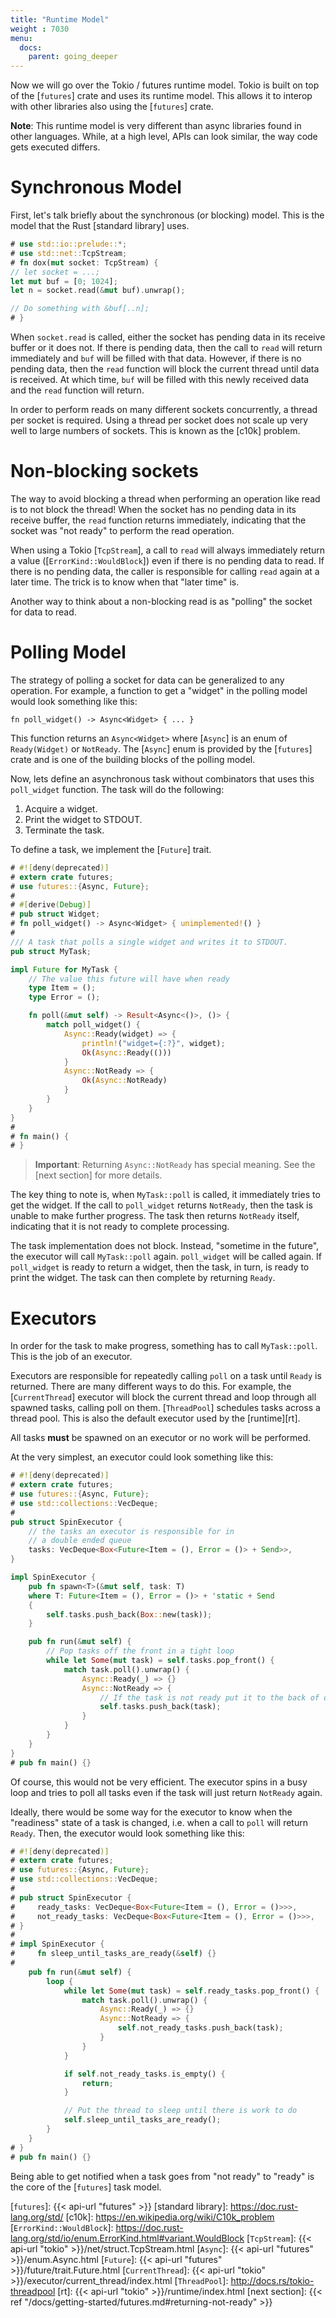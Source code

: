```yaml
---
title: "Runtime Model"
weight : 7030
menu:
  docs:
    parent: going_deeper
---
```


Now we will go over the Tokio / futures runtime model. Tokio is built on top of
the [`futures`] crate and uses its runtime model. This allows it to interop
with other libraries also using the [`futures`] crate.

**Note**: This runtime model is very different than async libraries found in
other languages. While, at a high level, APIs can look similar, the way code
gets executed differs.

# Synchronous Model

First, let's talk briefly about the synchronous (or blocking) model. This is the
model that the Rust [standard library] uses.

```rust
# use std::io::prelude::*;
# use std::net::TcpStream;
# fn dox(mut socket: TcpStream) {
// let socket = ...;
let mut buf = [0; 1024];
let n = socket.read(&mut buf).unwrap();

// Do something with &buf[..n];
# }
```

When `socket.read` is called, either the socket has pending data in its receive
buffer or it does not. If there is pending data, then the call to `read` will
return immediately and `buf` will be filled with that data. However, if there is
no pending data, then the `read` function will block the current thread until
data is received. At which time, `buf` will be filled with this newly received
data and the `read` function will return.

In order to perform reads on many different sockets concurrently, a thread per
socket is required. Using a thread per socket does not scale up very well to
large numbers of sockets. This is known as the [c10k] problem.

# Non-blocking sockets

The way to avoid blocking a thread when performing an operation like read is to
not block the thread! When the socket has no pending data in its receive buffer,
the `read` function returns immediately, indicating that the socket was "not
ready" to perform the read operation.

When using a Tokio [`TcpStream`], a call to `read` will always immediately return
a value ([`ErrorKind::WouldBlock`]) even if there is no pending data to read.
If there is no pending data, the caller is responsible for calling `read` again
at a later time.  The trick is to know when that "later time" is.

Another way to think about a non-blocking read is as "polling" the socket for
data to read.

# Polling Model

The strategy of polling a socket for data can be generalized to any operation.
For example, a function to get a "widget" in the polling model would look
something like this:

```rust,ignore
fn poll_widget() -> Async<Widget> { ... }
```

This function returns an `Async<Widget>` where [`Async`] is an enum of
`Ready(Widget)` or `NotReady`. The [`Async`] enum is provided by the [`futures`]
crate and is one of the building blocks of the polling model.

Now, lets define an asynchronous task without combinators that uses this
`poll_widget` function. The task will do the following:

1. Acquire a widget.
2. Print the widget to STDOUT.
3. Terminate the task.

To define a task, we implement the [`Future`] trait.

```rust
# #![deny(deprecated)]
# extern crate futures;
# use futures::{Async, Future};
#
# #[derive(Debug)]
# pub struct Widget;
# fn poll_widget() -> Async<Widget> { unimplemented!() }
#
/// A task that polls a single widget and writes it to STDOUT.
pub struct MyTask;

impl Future for MyTask {
    // The value this future will have when ready
    type Item = ();
    type Error = ();

    fn poll(&mut self) -> Result<Async<()>, ()> {
        match poll_widget() {
            Async::Ready(widget) => {
                println!("widget={:?}", widget);
                Ok(Async::Ready(()))
            }
            Async::NotReady => {
                Ok(Async::NotReady)
            }
        }
    }
}
#
# fn main() {
# }
```

> **Important**: Returning `Async::NotReady` has special meaning. See the [next
> section] for more details.

The key thing to note is, when `MyTask::poll` is called, it immediately tries to
get the widget. If the call to `poll_widget` returns `NotReady`, then the task
is unable to make further progress. The task then returns `NotReady` itself,
indicating that it is not ready to complete processing.

The task implementation does not block. Instead, "sometime in the future", the
executor will call `MyTask::poll` again. `poll_widget` will be called again. If
`poll_widget` is ready to return a widget, then the task, in turn, is ready to
print the widget. The task can then complete by returning `Ready`.

# Executors

In order for the task to make progress, something has to call `MyTask::poll`.
This is the job of an executor.

Executors are responsible for repeatedly calling `poll` on a task until `Ready`
is returned. There are many different ways to do this. For example, the
[`CurrentThread`] executor will block the current thread and loop through all
spawned tasks, calling poll on them. [`ThreadPool`] schedules tasks across a thread
pool. This is also the default executor used by the [runtime][rt].

All tasks **must** be spawned on an executor or no work will be performed.

At the very simplest, an executor could look something like this:

```rust
# #![deny(deprecated)]
# extern crate futures;
# use futures::{Async, Future};
# use std::collections::VecDeque;
#
pub struct SpinExecutor {
    // the tasks an executor is responsible for in
    // a double ended queue
    tasks: VecDeque<Box<Future<Item = (), Error = ()> + Send>>,
}

impl SpinExecutor {
    pub fn spawn<T>(&mut self, task: T)
    where T: Future<Item = (), Error = ()> + 'static + Send
    {
        self.tasks.push_back(Box::new(task));
    }

    pub fn run(&mut self) {
        // Pop tasks off the front in a tight loop
        while let Some(mut task) = self.tasks.pop_front() {
            match task.poll().unwrap() {
                Async::Ready(_) => {}
                Async::NotReady => {
                    // If the task is not ready put it to the back of queue
                    self.tasks.push_back(task);
                }
            }
        }
    }
}
# pub fn main() {}
```

Of course, this would not be very efficient. The executor spins in a busy loop
and tries to poll all tasks even if the task will just return `NotReady` again.

Ideally, there would be some way for the executor to know when the "readiness"
state of a task is changed, i.e. when a call to `poll` will return `Ready`.
Then, the executor would look something like this:

```rust
# #![deny(deprecated)]
# extern crate futures;
# use futures::{Async, Future};
# use std::collections::VecDeque;
#
# pub struct SpinExecutor {
#     ready_tasks: VecDeque<Box<Future<Item = (), Error = ()>>>,
#     not_ready_tasks: VecDeque<Box<Future<Item = (), Error = ()>>>,
# }
#
# impl SpinExecutor {
#     fn sleep_until_tasks_are_ready(&self) {}
#
    pub fn run(&mut self) {
        loop {
            while let Some(mut task) = self.ready_tasks.pop_front() {
                match task.poll().unwrap() {
                    Async::Ready(_) => {}
                    Async::NotReady => {
                        self.not_ready_tasks.push_back(task);
                    }
                }
            }

            if self.not_ready_tasks.is_empty() {
                return;
            }

            // Put the thread to sleep until there is work to do
            self.sleep_until_tasks_are_ready();
        }
    }
# }
# pub fn main() {}
```

Being able to get notified when a task goes from "not ready" to "ready" is the
core of the [`futures`] task model.

[`futures`]: {{< api-url "futures" >}}
[standard library]: https://doc.rust-lang.org/std/
[c10k]: https://en.wikipedia.org/wiki/C10k_problem
[`ErrorKind::WouldBlock`]: https://doc.rust-lang.org/std/io/enum.ErrorKind.html#variant.WouldBlock
[`TcpStream`]: {{< api-url "tokio" >}}/net/struct.TcpStream.html
[`Async`]: {{< api-url "futures" >}}/enum.Async.html
[`Future`]: {{< api-url "futures" >}}/future/trait.Future.html
[`CurrentThread`]: {{< api-url "tokio" >}}/executor/current_thread/index.html
[`ThreadPool`]: http://docs.rs/tokio-threadpool
[rt]: {{< api-url "tokio" >}}/runtime/index.html
[next section]: {{< ref "/docs/getting-started/futures.md#returning-not-ready" >}}
